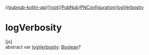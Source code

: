 //[pubnub-kotlin-api](../../../../index.md)/[[root]](../../index.md)/[PubNub](../index.md)/[PNConfiguration](index.md)/[logVerbosity](log-verbosity.md)

# logVerbosity

[js]\
abstract var [logVerbosity](log-verbosity.md): [Boolean](https://kotlinlang.org/api/latest/jvm/stdlib/kotlin-stdlib/kotlin/-boolean/index.html)?
